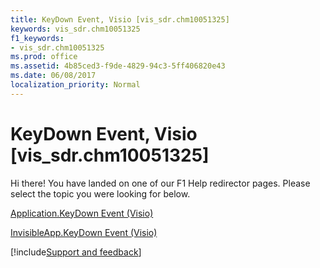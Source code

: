 ```yaml
---
title: KeyDown Event, Visio [vis_sdr.chm10051325]
keywords: vis_sdr.chm10051325
f1_keywords:
- vis_sdr.chm10051325
ms.prod: office
ms.assetid: 4b85ced3-f9de-4829-94c3-5ff406820e43
ms.date: 06/08/2017
localization_priority: Normal
---
```



# KeyDown Event, Visio [vis_sdr.chm10051325]

Hi there! You have landed on one of our F1 Help redirector pages. Please select the topic you were looking for below.

[Application.KeyDown Event (Visio)](https://msdn.microsoft.com/library/3e9481cc-b9e7-17c0-7b7d-93b6fa2f8825%28Office.15%29.aspx)

[InvisibleApp.KeyDown Event (Visio)](https://msdn.microsoft.com/library/9c8ddfec-3bca-13ec-c7d0-c5de35535711%28Office.15%29.aspx)

[!include[Support and feedback](~/includes/feedback-boilerplate.md)]